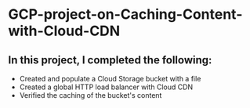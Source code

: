 # GCP-project-on-Caching-Content-with-Cloud-CDN

## In this project, I completed the following:
* Created and populate a Cloud Storage bucket with a file
* Created a global HTTP load balancer with Cloud CDN
* Verified the caching of the bucket's content
